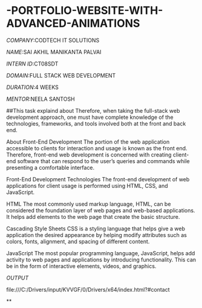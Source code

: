 # -PORTFOLIO-WEBSITE-WITH-ADVANCED-ANIMATIONS

*COMPANY*:CODTECH IT SOLUTIONS

*NAME*:SAI AKHIL MANIKANTA PALVAI

*INTERN ID*:CT08SDT

*DOMAIN*:FULL STACK WEB DEVELOPMENT

*DURATION*:4 WEEKS

*MENTOR*:NEELA SANTOSH

##This task explaind about Therefore, when taking the full-stack web development approach, one must have complete knowledge of the technologies, frameworks, and tools involved both at the front and back end.

About Front-End Development
The portion of the web application accessible to clients for interaction and usage is known as the front end. Therefore, front-end web development is concerned with creating client-end software that can respond to the user’s queries and commands while presenting a comfortable interface.

Front-End Development Technologies
The front-end development of web applications for client usage is performed using HTML, CSS, and JavaScript.

HTML
The most commonly used markup language, HTML, can be considered the foundation layer of web pages and web-based applications. It helps add elements to the web page that create the basic structure.

Cascading Style Sheets
CSS is a styling language that helps give a web application the desired appearance by helping modify attributes such as colors, fonts, alignment, and spacing of different content.

JavaScript
The most popular programming language, JavaScript, helps add activity to web pages and applications by introducing functionality. This can be in the form of interactive elements, videos, and graphics.

*OUTPUT*

file:///C:/Drivers/input/KVVGF/0/Drivers/x64/index.html?#contact



**
